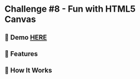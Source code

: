 # Challenge #8 - Fun with HTML5 Canvas


## 📸 Demo [HERE](https://hmothershed.github.io/JavaScript30/08-HTML5-Canvas/)

## 🚀 Features

## 🔧 How It Works

